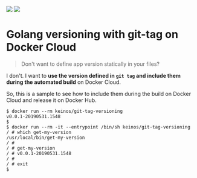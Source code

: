 [![](https://img.shields.io/docker/cloud/automated/keinos/get-my-version.svg)](https://hub.docker.com/r/keinos/get-my-version "View on Docker Hub")
[![](https://img.shields.io/docker/cloud/build/keinos/get-my-version.svg)](https://hub.docker.com/r/keinos/get-my-version/builds "View tags on Docker Hub")

# Golang versioning with git-tag on Docker Cloud

> Don't want to define app version statically in your files?

I don't. I want to **use the version defined in `git tag` and include them during the automated build** on Docker Cloud.

So, this is a sample to see how to include them during the build on Docker Cloud and release it on Docker Hub.

```shellsession
$ docker run --rm keinos/git-tag-versioning
v0.0.1-20190531.1548
$
$ docker run --rm -it --entrypoint /bin/sh keinos/git-tag-versioning
/ # which get-my-version
/usr/local/bin/get-my-version
/ #
/ # get-my-version
/ # v0.0.1-20190531.1548
/ #
/ # exit
$
```
